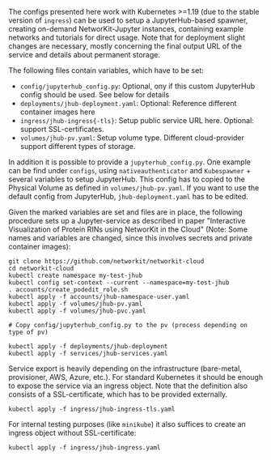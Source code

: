 The configs presented here work with Kubernetes >=1.19 (due to the stable version of `ingress`) can be used to setup a JupyterHub-based spawner, creating on-demand NetworKit-Jupyter instances, containing example networks and tutorials for direct usage. Note that for deployment slight changes are necessary, mostly concerning the final output URL of the service and details about permanent storage.

The following files contain variables, which have to be set:

- `config/jupyterhub_config.py`: Optional, ony if this custom JupyterHub config should be used. See below for details
- `deployments/jhub-deployment.yaml`: Optional: Reference different container images here
- `ingress/jhub-ingress{-tls}`: Setup public service URL here. Optional: support SSL-certificates.
- `volumes/jhub-pv.yaml`: Setup volume type. Different cloud-provider support different types of storage.


In addition it is possible to provide a `jupyterhub_config.py`. One example can be find under `configs`, using `nativeauthenticator` and `Kubespawner` + several variables to setup JupyterHub. This config has to copied to the Physical Volume as defined in `volumes/jhub-pv.yaml`. If you want to use the default config from JupyterHub, `jhub-deployment.yaml` has to be edited.

Given the marked variables are set and files are in place, the following procedure sets up a Jupyter-service as described in paper "Interactive Visualization of Protein RINs using NetworKit in the Cloud" (Note: Some names and variables are changed, since this involves secrets and private container images):

```
git clone https://github.com/networkit/networkit-cloud
cd networkit-cloud
kubectl create namespace my-test-jhub
kubectl config set-context --current --namespace=my-test-jhub
. accounts/create_podedit_role.sh
kubectl apply -f accounts/jhub-namespace-user.yaml
kubectl apply -f volumes/jhub-pv.yaml
kubectl apply -f volumes/jhub-pvc.yaml

# Copy config/jupyterhub_config.py to the pv (process depending on type of pv)

kubectl apply -f deployments/jhub-deployment
kubectl apply -f services/jhub-services.yaml
```

Service export is heavily depending on the infrastructure (bare-metal, provisioner, AWS, Azure, etc.). For standard Kubernetes it should be enough to expose the service via an ingress object. Note that the definition also consists of a SSL-certificate, which has to be provided externally.

```
kubectl apply -f ingress/jhub-ingress-tls.yaml
```

For internal testing purposes (like `minikube`) it also suffices to create an ingress object without SSL-certificate:

```
kubectl apply -f ingress/jhub-ingress.yaml
```